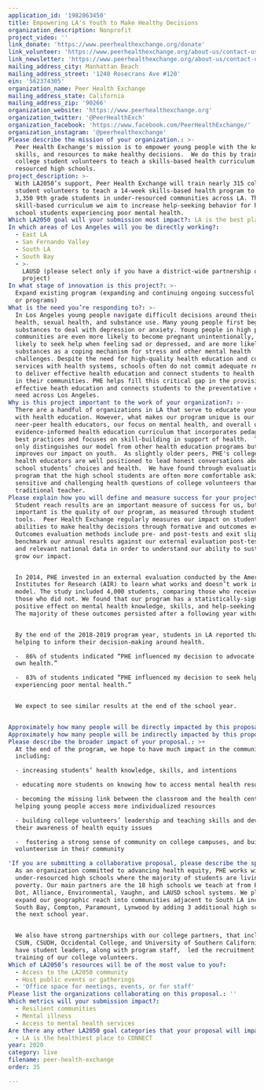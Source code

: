 ```yaml
---
application_id: '1982063450'
title: Empowering LA's Youth to Make Healthy Decisions
organization_description: Nonprofit
project_video: ''
link_donate: 'https://www.peerhealthexchange.org/donate'
link_volunteer: 'https://www.peerhealthexchange.org/about-us/contact-us'
link_newsletter: 'https://www.peerhealthexchange.org/about-us/contact-us'
mailing_address_city: Manhattan Beach
mailing_address_street: '1240 Rosecrans Ave #120'
ein: '562374305'
organization_name: Peer Health Exchange
mailing_address_state: California
mailing_address_zip: '90266'
organization_website: 'https://www.peerhealthexchange.org'
organization_twitter: '@PeerHealthExch'
organization_facebook: 'https://www.facebook.com/PeerHealthExchange/'
organization_instagram: '@peerhealthexchange'
Please describe the mission of your organization.: >-
  Peer Health Exchange's mission is to empower young people with the knowledge,
  skills, and resources to make healthy decisions.  We do this by training
  college student volunteers to teach a skills-based health curriculum in under
  resourced high schools. 
project_description: >-
  With LA2050’s support, Peer Health Exchange will train nearly 315 college
  student volunteers to teach a 14-week skills-based health program to over
  3,350 9th grade students in under-resourced communities across LA. Through our
  skill-based curriculum we aim to increase help-seeking behavior for high
  school students experiencing poor mental health.  
Which LA2050 goal will your submission most impact?: LA is the best place to LIVE
In which areas of Los Angeles will you be directly working?:
  - East LA
  - San Fernando Valley
  - South LA
  - South Bay
  - >-
    LAUSD (please select only if you have a district-wide partnership or
    project)
In what stage of innovation is this project?: >-
  Expand existing program (expanding and continuing ongoing successful projects
  or programs)
What is the need you’re responding to?: >-
  In Los Angeles young people navigate difficult decisions around their mental
  health, sexual health, and substance use. Many young people first begin to use
  substances to deal with depression or anxiety. Young people in high poverty
  communities are even more likely to become pregnant unintentionally, are less
  likely to seek help when feeling sad or depressed, and are more likely to use
  substances as a coping mechanism for stress and other mental health
  challenges. Despite the need for high-quality health education and coordinated
  services with health systems, schools often do not commit adequate resources
  to deliver effective health education and connect students to health resources
  in their communities. PHE helps fill this critical gap in the provision of
  effective heath education and connects students to the preventative care they
  need across Los Angeles. 
Why is this project important to the work of your organization?: >-
  There are a handful of organizations in LA that serve to educate young people
  with health education. However, what makes our program unique is our use of
  neer-peer health educators, our focus on mental health, and overall our
  evidence-informed health education curriculum that incorporates pedagogical
  best practices and focuses on skill-building in support of health.  This not
  only distinguishes our model from other health education programs but also
  improves our impact on youth.  As slightly older peers, PHE's college-aged
  health educators are well positioned to lead honest conversations about high
  school students’ choices and health.  We have found through evaluation of our
  program that the high school students are often more comfortable asking
  sensitive and challenging health questions of college volunteers than a
  traditional teacher.  
Please explain how you will define and measure success for your project.: >+
  Student reach results are an important measure of success for us, but most
  important is the quality of our program, as measured through student impact
  tools.  Peer Health Exchange regularly measures our impact on students’
  abilities to make healthy decisions through formative and outcomes evaluation.
  Outcomes evaluation methods include pre- and post-tests and exit slips. We
  benchmark our annual results against our external evaluation post-test data
  and relevant national data in order to understand our ability to sustain and
  grow our impact. 


  In 2014, PHE invested in an external evaluation conducted by the American
  Institutes for Research (AIR) to learn what works and doesn’t work in our
  model. The study included 4,000 students, comparing those who received PHE to
  those who did not. We found that our program has a statistically-significant
  positive effect on mental health knowledge, skills, and help-seeking behavior.
  The majority of these outcomes persisted after a following year without PHE.


  By the end of the 2018-2019 program year, students in LA reported that PHE was
  helping to inform their decision-making around health.

  -  86% of students indicated “PHE influenced my decision to advocate for my
  own health.”

  -  83% of students indicated “PHE influenced my decision to seek help if I am
  experiencing poor mental health.”


  We expect to see similar results at the end of the school year. 


Approximately how many people will be directly impacted by this proposal?: '3350'
Approximately how many people will be indirectly impacted by this proposal?: '315'
Please describe the broader impact of your proposal.: >+
  At the end of the program, we hope to have much impact in the community
  including: 

  - increasing students’ health knowledge, skills, and intentions

  - educating more students on knowing how to access mental health resources. 

  - becoming the missing link between the classroom and the health center and
  helping young people access more individualized resources

  - building college volunteers’ leadership and teaching skills and developing
  their awareness of health equity issues 

  -  fostering a strong sense of community on college campuses, and building
  volunteerism in their community

'If you are submitting a collaborative proposal, please describe the specific role of partner organizations in the project.': >-
  As an organization committed to advancing health equity, PHE works with
  under-resourced high schools where the majority of students are living in
  poverty. Our main partners are the 18 high schools we teach at from PUC, Green
  Dot, Alliance, Environmental, Vaughn, and LAUSD school systems. We plan to
  expand our geographic reach into communities adjacent to South LA including
  South Bay, Compton, Paramount, Lynwood by adding 3 additional high schools in
  the next school year. 


  We also have strong partnerships with our college partners, that include:
  CSUN, CSUDH, Occidental College, and University of Southern California, and
  have student leaders, along with program staff,  led the recruitment and
  training of our college volunteers. 
Which of LA2050’s resources will be of the most value to you?:
  - Access to the LA2050 community
  - Host public events or gatherings
  - 'Office space for meetings, events, or for staff'
Please list the organizations collaborating on this proposal.: ''
Which metrics will your submission impact?:
  - Resilient communities
  - Mental illness
  - Access to mental health services
Are there any other LA2050 goal categories that your proposal will impact?:
  - LA is the healthiest place to CONNECT
year: 2020
category: live
filename: peer-health-exchange
order: 35

---
```

